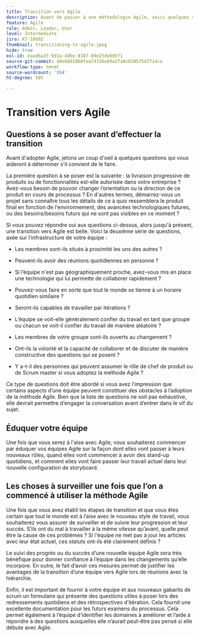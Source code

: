 ```yaml
---
title: Transition vers Agile
description: Avant de passer à une méthodologie Agile, voici quelques conseils et questions à se poser.
feature: Agile
role: Admin, Leader, User
level: Intermediate
jira: KT-10892
thumbnail: transitioning-to-agile.jpeg
hide: true
exl-id: eaad6a3f-9d1a-4dbe-8187-09e25de605f1
source-git-commit: d0e6801060fea74336e89a2fa0cb505f5d7714ce
workflow-type: tm+mt
source-wordcount: '554'
ht-degree: 58%

---
```


# Transition vers Agile

## Questions à se poser avant d’effectuer la transition

Avant d&#39;adopter Agile, jetons un coup d&#39;oeil à quelques questions qui vous aideront à déterminer s&#39;il convient de le faire.

La première question à se poser est la suivante : la livraison progressive de produits ou de fonctionnalités est-elle autorisée dans votre entreprise ? Avez-vous besoin de pouvoir changer l’orientation ou la direction de ce produit en cours de processus ? En d&#39;autres termes, démarrez-vous un projet sans connaître tous les détails de ce à quoi ressemblera le produit final en fonction de l&#39;environnement, des avancées technologiques futures, ou des besoins/besoins futurs qui ne sont pas visibles en ce moment ?

Si vous pouvez répondre oui aux questions ci-dessus, alors jusqu&#39;à présent, une transition vers Agile est belle. Voici la deuxième série de questions, axée sur l’infrastructure de votre équipe :

* Les membres sont-ils situés à proximité les uns des autres ?

* Peuvent-ils avoir des réunions quotidiennes en personne ?

* Si l’équipe n&#39;est pas géographiquement proche, avez-vous mis en place une technologie qui lui permette de collaborer rapidement ?

* Pouvez-vous faire en sorte que tout le monde se tienne à un horaire quotidien similaire ?

* Seront-ils capables de travailler par itérations ?

* L’équipe se voit-elle généralement confier du travail en tant que groupe ou chacun se voit-il confier du travail de manière aléatoire ?

* Les membres de votre groupe sont-ils ouverts au changement ?

* Ont-ils la volonté et la capacité de collaborer et de discuter de manière constructive des questions qui se posent ?

* Y a-t-il des personnes qui peuvent assumer le rôle de chef de produit ou de Scrum master si vous adoptez la méthode Agile ?


Ce type de questions doit être abordé si vous avez l’impression que certains aspects d’une équipe peuvent constituer des obstacles à l’adoption de la méthode Agile. Bien que la liste de questions ne soit pas exhaustive, elle devrait permettre d’engager la conversation avant d’entrer dans le vif du sujet.


## Éduquer votre équipe

Une fois que vous serez à l&#39;aise avec Agile, vous souhaiterez commencer par éduquer vos équipes Agile sur la façon dont elles vont passer à leurs nouveaux rôles, quand elles vont commencer à avoir des stand-up quotidiens, et comment elles vont faire passer leur travail actuel dans leur nouvelle configuration de storyboard.


## Les choses à surveiller une fois que l’on a commencé à utiliser la méthode Agile

Une fois que vous avez établi les étapes de transition et que vous êtes certain que tout le monde est à l’aise avec le nouveau style de travail, vous souhaiterez vous assurer de surveiller et de suivre leur progression et leur succès. S’ils ont du mal à travailler à la même vitesse qu’avant, quelle peut être la cause de ces problèmes ? Si l&#39;équipe ne met pas à jour les articles avec leur état actuel, ces statuts ont-ils été clairement définis ?

Le suivi des progrès ou du succès d’une nouvelle équipe Agile sera très bénéfique pour donner confiance à l’équipe dans les changements qu’elle incorpore. En outre, le fait d’avoir ces mesures permet de justifier les avantages de la transition d’une équipe vers Agile lors de réunions avec la hiérarchie.

Enfin, il est important de fournir à votre équipe et aux nouveaux gabarits de scrum un formulaire qui présente des questions utiles à poser lors des redressements quotidiens et des rétrospectives d’itération. Cela fournit une excellente documentation pour les futurs examens du processus. Cela permet également à l’équipe d’identifier les domaines à améliorer et l’aide à répondre à des questions auxquelles elle n’aurait peut-être pas pensé si elle débute avec Agile.
